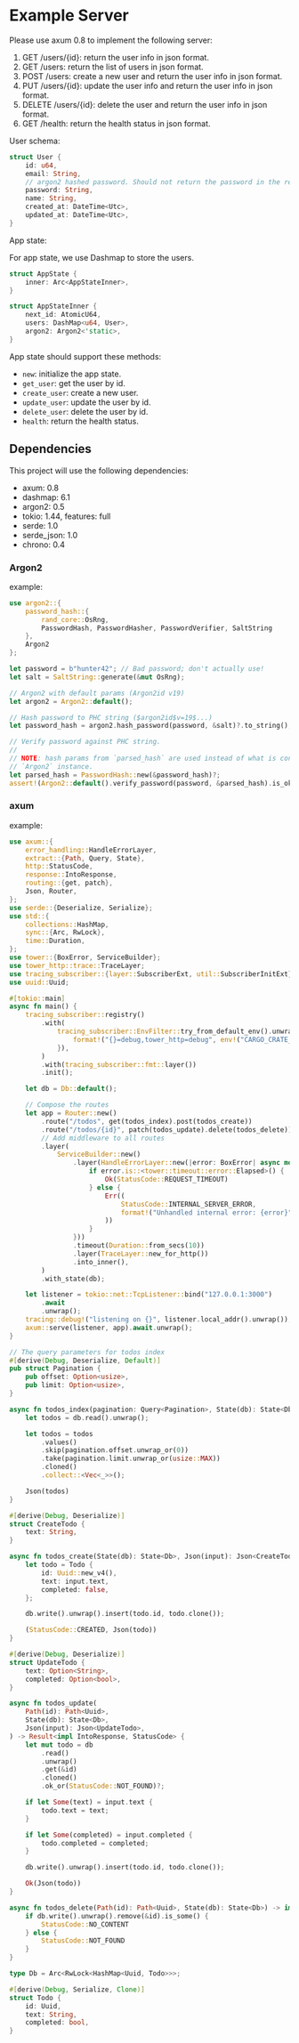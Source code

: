 # Example Server

Please use axum 0.8 to implement the following server:

1. GET /users/{id}: return the user info in json format.
2. GET /users: return the list of users in json format.
3. POST /users: create a new user and return the user info in json format.
4. PUT /users/{id}: update the user info and return the user info in json format.
5. DELETE /users/{id}: delete the user and return the user info in json format.
6. GET /health: return the health status in json format.

User schema:

```rust
struct User {
    id: u64,
    email: String,
    // argon2 hashed password. Should not return the password in the response.
    password: String,
    name: String,
    created_at: DateTime<Utc>,
    updated_at: DateTime<Utc>,
}
```

App state:

For app state, we use Dashmap to store the users.

```rust
struct AppState {
    inner: Arc<AppStateInner>,
}

struct AppStateInner {
    next_id: AtomicU64,
    users: DashMap<u64, User>,
    argon2: Argon2<'static>,
}
```

App state should support these methods:

- `new`: initialize the app state.
- `get_user`: get the user by id.
- `create_user`: create a new user.
- `update_user`: update the user by id.
- `delete_user`: delete the user by id.
- `health`: return the health status.

## Dependencies

This project will use the following dependencies:

- axum: 0.8
- dashmap: 6.1
- argon2: 0.5
- tokio: 1.44, features: full
- serde: 1.0
- serde_json: 1.0
- chrono: 0.4

### Argon2

example:

```rust
use argon2::{
    password_hash::{
        rand_core::OsRng,
        PasswordHash, PasswordHasher, PasswordVerifier, SaltString
    },
    Argon2
};

let password = b"hunter42"; // Bad password; don't actually use!
let salt = SaltString::generate(&mut OsRng);

// Argon2 with default params (Argon2id v19)
let argon2 = Argon2::default();

// Hash password to PHC string ($argon2id$v=19$...)
let password_hash = argon2.hash_password(password, &salt)?.to_string();

// Verify password against PHC string.
//
// NOTE: hash params from `parsed_hash` are used instead of what is configured in the
// `Argon2` instance.
let parsed_hash = PasswordHash::new(&password_hash)?;
assert!(Argon2::default().verify_password(password, &parsed_hash).is_ok());
```

### axum

example:

```rust
use axum::{
    error_handling::HandleErrorLayer,
    extract::{Path, Query, State},
    http::StatusCode,
    response::IntoResponse,
    routing::{get, patch},
    Json, Router,
};
use serde::{Deserialize, Serialize};
use std::{
    collections::HashMap,
    sync::{Arc, RwLock},
    time::Duration,
};
use tower::{BoxError, ServiceBuilder};
use tower_http::trace::TraceLayer;
use tracing_subscriber::{layer::SubscriberExt, util::SubscriberInitExt};
use uuid::Uuid;

#[tokio::main]
async fn main() {
    tracing_subscriber::registry()
        .with(
            tracing_subscriber::EnvFilter::try_from_default_env().unwrap_or_else(|_| {
                format!("{}=debug,tower_http=debug", env!("CARGO_CRATE_NAME")).into()
            }),
        )
        .with(tracing_subscriber::fmt::layer())
        .init();

    let db = Db::default();

    // Compose the routes
    let app = Router::new()
        .route("/todos", get(todos_index).post(todos_create))
        .route("/todos/{id}", patch(todos_update).delete(todos_delete))
        // Add middleware to all routes
        .layer(
            ServiceBuilder::new()
                .layer(HandleErrorLayer::new(|error: BoxError| async move {
                    if error.is::<tower::timeout::error::Elapsed>() {
                        Ok(StatusCode::REQUEST_TIMEOUT)
                    } else {
                        Err((
                            StatusCode::INTERNAL_SERVER_ERROR,
                            format!("Unhandled internal error: {error}"),
                        ))
                    }
                }))
                .timeout(Duration::from_secs(10))
                .layer(TraceLayer::new_for_http())
                .into_inner(),
        )
        .with_state(db);

    let listener = tokio::net::TcpListener::bind("127.0.0.1:3000")
        .await
        .unwrap();
    tracing::debug!("listening on {}", listener.local_addr().unwrap());
    axum::serve(listener, app).await.unwrap();
}

// The query parameters for todos index
#[derive(Debug, Deserialize, Default)]
pub struct Pagination {
    pub offset: Option<usize>,
    pub limit: Option<usize>,
}

async fn todos_index(pagination: Query<Pagination>, State(db): State<Db>) -> impl IntoResponse {
    let todos = db.read().unwrap();

    let todos = todos
        .values()
        .skip(pagination.offset.unwrap_or(0))
        .take(pagination.limit.unwrap_or(usize::MAX))
        .cloned()
        .collect::<Vec<_>>();

    Json(todos)
}

#[derive(Debug, Deserialize)]
struct CreateTodo {
    text: String,
}

async fn todos_create(State(db): State<Db>, Json(input): Json<CreateTodo>) -> impl IntoResponse {
    let todo = Todo {
        id: Uuid::new_v4(),
        text: input.text,
        completed: false,
    };

    db.write().unwrap().insert(todo.id, todo.clone());

    (StatusCode::CREATED, Json(todo))
}

#[derive(Debug, Deserialize)]
struct UpdateTodo {
    text: Option<String>,
    completed: Option<bool>,
}

async fn todos_update(
    Path(id): Path<Uuid>,
    State(db): State<Db>,
    Json(input): Json<UpdateTodo>,
) -> Result<impl IntoResponse, StatusCode> {
    let mut todo = db
        .read()
        .unwrap()
        .get(&id)
        .cloned()
        .ok_or(StatusCode::NOT_FOUND)?;

    if let Some(text) = input.text {
        todo.text = text;
    }

    if let Some(completed) = input.completed {
        todo.completed = completed;
    }

    db.write().unwrap().insert(todo.id, todo.clone());

    Ok(Json(todo))
}

async fn todos_delete(Path(id): Path<Uuid>, State(db): State<Db>) -> impl IntoResponse {
    if db.write().unwrap().remove(&id).is_some() {
        StatusCode::NO_CONTENT
    } else {
        StatusCode::NOT_FOUND
    }
}

type Db = Arc<RwLock<HashMap<Uuid, Todo>>>;

#[derive(Debug, Serialize, Clone)]
struct Todo {
    id: Uuid,
    text: String,
    completed: bool,
}
```
